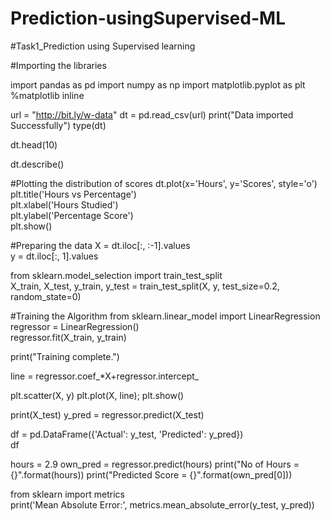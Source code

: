 # Prediction-usingSupervised-ML

#Task1_Prediction using Supervised learning

#Importing the libraries

import pandas as pd
import numpy as np
import matplotlib.pyplot as plt
%matplotlib inline

url = "http://bit.ly/w-data"
dt = pd.read_csv(url)
print("Data imported Successfully")
type(dt)

dt.head(10)

dt.describe()

#Plotting the distribution of scores
dt.plot(x='Hours', y='Scores', style='o')  
plt.title('Hours vs Percentage')  
plt.xlabel('Hours Studied')  
plt.ylabel('Percentage Score')  
plt.show()

#Preparing the data
X = dt.iloc[:, :-1].values  
y = dt.iloc[:, 1].values  

from sklearn.model_selection import train_test_split  
X_train, X_test, y_train, y_test = train_test_split(X, y, 
                            test_size=0.2, random_state=0) 
                            
 #Training the Algorithm
 from sklearn.linear_model import LinearRegression  
regressor = LinearRegression()  
regressor.fit(X_train, y_train) 

print("Training complete.")

line = regressor.coef_*X+regressor.intercept_


plt.scatter(X, y)
plt.plot(X, line);
plt.show()

print(X_test) 
y_pred = regressor.predict(X_test) 

df = pd.DataFrame({'Actual': y_test, 'Predicted': y_pred})  
df 

hours = 2.9
own_pred = regressor.predict(hours)
print("No of Hours = {}".format(hours))
print("Predicted Score = {}".format(own_pred[0]))

from sklearn import metrics  
print('Mean Absolute Error:', 
      metrics.mean_absolute_error(y_test, y_pred))

